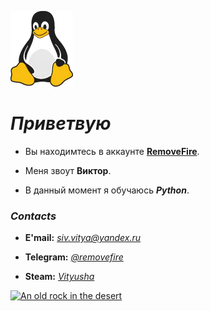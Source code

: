 
![Tux, the Linux mascot](/images/tux.webp) 


# ***Приветвую*** 
 * Вы находимтесь в аккаунте **[RemoveFire](https://github.com/RemoveFire)**. 
 * Меня звоут **Виктор**. 
   
 * В данный момент я обучаюсь ***Python***. 

 ### ***Contacts***
 * **E'mail:** *<siv.vitya@yandex.ru>*

 * **Telegram:** *[@removefire](https://t.me/removefire)*

 * **Steam:** *[Vityusha](https://steamcommunity.com/profiles/76561198037300364/)*

[![An old rock in the desert](/images/ship.jpg)](https://www.flickr.com/photos/beaurogers/31833779864/in/photolist-Qv3rFw-34mt9F-a9Cmfy-5Ha3Zi-9msKdv-o3hgjr-hWpUte-4WMsJ1-KUQ8N-deshUb-vssBD-6CQci6-8AFCiD-zsJWT-nNfsgB-dPDwZJ-bn9JGn-5HtSXY-6CUhAL-a4UTXB-ugPum-KUPSo-fBLNm-6CUmpy-4WMsc9-8a7D3T-83KJev-6CQ2bK-nNusHJ-a78rQH-nw3NvT-7aq2qf-8wwBso-3nNceh-ugSKP-4mh4kh-bbeeqH-a7biME-q3PtTf-brFpgb-cg38zw-bXMZc-nJPELD-f58Lmo-bXMYG-bz8AAi-bxNtNT-bXMYi-bXMY6-bXMYv)

